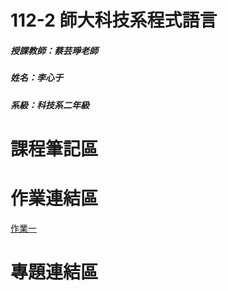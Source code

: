 # 112-2 師大科技系程式語言
##### 授課教師：蔡芸琤老師
##### 姓名：李心于
##### 系級：科技系二年級
# 課程筆記區

# 作業連結區
[作業一](https://youtu.be/J5PXe8fHHL4)


# 專題連結區
